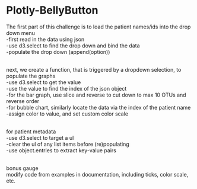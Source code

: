 # Plotly-BellyButton

The first part of this challenge is to load the patient names/ids into the drop down menu <br/>
-first read in the data using json <br/>
-use d3.select to find the drop down and bind the data <br/>
-populate the drop down (append(option)) <br/><br/>

next, we create a function, that is triggered by a dropdown selection, to populate the graphs <br/>
-use d3.select to get the value <br/>
-use the value to find the index of the json object <br/>
-for the bar graph, use slice and reverse to cut down to max 10 OTUs and reverse order <br/>
-for bubble chart, similarly locate the data via the index of the patient name <br/>
-assign color to value, and set custom color scale <br/><br/>

for patient metadata <br/>
-use d3.select to target a ul <br/>
-clear the ul of any list items before (re)populating <br/>
-use object.entries to extract key-value pairs <br/><br/>

bonus gauge <br/>
modify code from examples in documentation, including ticks, color scale, etc.
